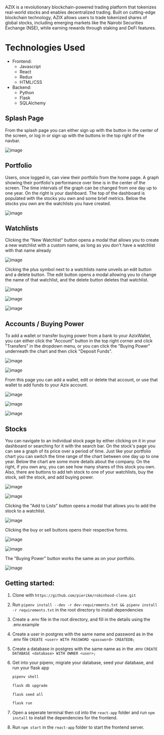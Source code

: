 

AZIX is a revolutionary blockchain-powered trading platform that tokenizes real-world stocks and enables decentralized trading. Built on cutting-edge blockchain technology, AZIX allows users to trade tokenized shares of global stocks, including emerging markets like the Nairobi Securities Exchange (NSE), while earning rewards through staking and DeFi features.

# Technologies Used

* Frontend:
  * Javascript
  * React
  * Redux
  * HTML/CSS
* Backend:
  * Python
  * Flask
  * SQLAlchemy

## Splash Page
From the splash page you can either sign up with the button in the center of the screen, or log in or sign up with the buttons in the top right of the navbar.

![image](https://user-images.githubusercontent.com/92738445/163467747-a775e38f-c844-47b0-9c3b-6257085e7b60.png)

## Portfolio

Users, once logged in, can view their portfolio from the home page. A graph showing their portfolio's performance over time is in the center of the screen. The time intervals of the graph can be changed from one day up to one year. On the right is your dashboard. The top of the dashboard is populated with the stocks you own and some brief metrics. Below the stocks you own are the watchlists you have created.

![image](https://user-images.githubusercontent.com/92738445/163470502-ae459328-7784-48a2-b385-0cc74d4ffe83.png)

## Watchlists

Clicking the "New Watchlist" button opens a modal that allows you to create a new watchlist with a custom name, as long as you don't have a watchlist with that name already

![image](https://user-images.githubusercontent.com/92738445/163471023-dec173d3-e308-4bee-ae54-fcd289633026.png)

Clicking the plus symbol next to a watchlists name unveils an edit button and a delete button. The edit button opens a modal allowing you to change the name of that watchlist, and the delete button deletes that watchlist.

![image](https://user-images.githubusercontent.com/92738445/163471263-12fee07c-2511-4783-ba6f-48295cf84e14.png)

![image](https://user-images.githubusercontent.com/92738445/163471210-00c6ad96-744a-4fae-9667-4e8d007d3d23.png)

![image](https://user-images.githubusercontent.com/92738445/163471484-c63530fc-faf2-464b-a909-98fe19f3af64.png)

## Accounts / Buying Power

To add a wallet or transfer buying power from a bank to your AzixWallet, you can either click the "Account" button in the top right corner and click "Transfers" in the dropdown menu, or you can click the "Buying Power" underneath the chart and then click "Deposit Funds".

![image](https://user-images.githubusercontent.com/92738445/163471642-e8e1b19b-fc61-49c4-9aae-31576d9694f1.png)

![image](https://user-images.githubusercontent.com/92738445/163472003-823cb37a-c72f-4eff-a7ad-2dca41c9240e.png)

From this page you can add a wallet, edit or delete that account, or use that wallet to add funds to your Azix account.

![image](https://user-images.githubusercontent.com/92738445/163472131-028c497b-0204-4f1c-ac38-3db6287570a8.png)

![image](https://user-images.githubusercontent.com/92738445/163472289-2453f14f-4e7a-4bca-b678-09a19e6cf26f.png)

![image](https://user-images.githubusercontent.com/92738445/163472336-ab3b2664-f43b-41ed-822c-0fef5d4ddc9a.png)

## Stocks

You can navigate to an individual stock page by either clicking on it in your dashboard or searching for it with the search bar. On the stock's page you can see a graph of its price over a period of time. Just like your portfolio chart you can switch the time range of the chart between one day up to one year. Below the chart are some more details about the company. On the right, if you own any, you can see how many shares of this stock you own. Also, there are buttons to add teh stock to one of your watchlists, buy the stock, sell the stock, and add buying power.

![image](https://user-images.githubusercontent.com/92738445/163472466-e07bce00-f6ba-4366-9fc6-b5800c7f588a.png)

![image](https://user-images.githubusercontent.com/92738445/163472625-0c113897-ca79-4acd-8aae-f0d79cdbbcdb.png)

Clicking the "Add to Lists" button opens a modal that allows you to add the stock to a watchlist.

![image](https://user-images.githubusercontent.com/92738445/163473257-09cdba9b-8bf0-4ae5-a962-4e1ff37b41fe.png)

Clicking the buy or sell buttons opens their respective forms.

![image](https://user-images.githubusercontent.com/92738445/163473310-433afa81-5bd4-4011-96a3-081af343a639.png)

![image](https://user-images.githubusercontent.com/92738445/163473332-3ffd8faa-13c1-4d5c-92ae-4a701cf908d0.png)

The "Buying Power" button works the same as on your portfolio.

![image](https://user-images.githubusercontent.com/92738445/163473492-8c08aacf-ac3f-40da-9301-8ec83fa97570.png)

## Getting started:

1. Clone with ```https://github.com/pierikm/robinhood-clone.git```
2. Run ```pipenv install --dev -r dev-requirements.txt && pipenv install -r requirements.txt``` in the root directory to install dependencies
3. Create a .env file in the root directory, and fill in the details using the .env.example
4. Create a user in postgres with the same name and password as in the .env file ```CREATE <user> WITH PASSWORD <password> CREATEDB;```
5. Create a database in postgres with the same name as in the .env ```CREATE DATABASE <database> WITH OWNER <user>;```
6. Get into your pipenv, migrate your database, seed your database, and run your flask app

   ```bash
   pipenv shell
   ```

   ```bash
   flask db upgrade
   ```

   ```bash
   flask seed all
   ```

   ```bash
   flask run
   ```
8. Open a seperate terminal then cd into the `react-app` folder and run ```npm install``` to install the dependencies for the frontend.
9. Run ```npm start``` in the `react-app` folder to start the frontend server.
